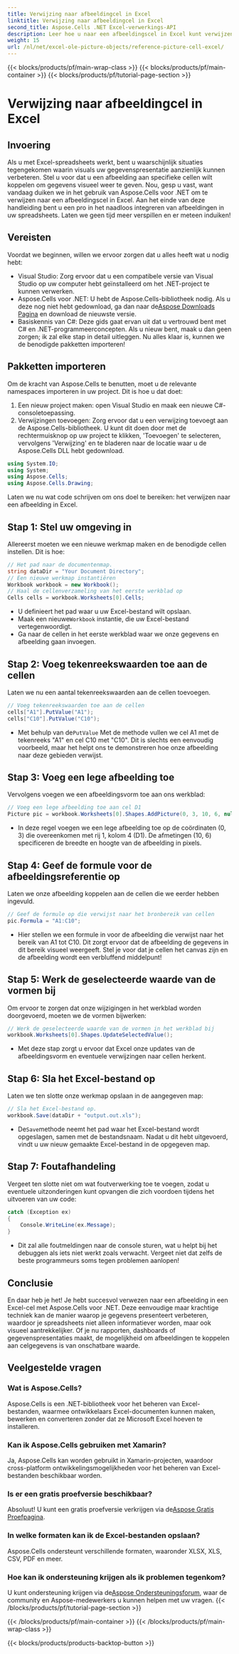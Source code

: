 ```yaml
---
title: Verwijzing naar afbeeldingcel in Excel
linktitle: Verwijzing naar afbeeldingcel in Excel
second_title: Aspose.Cells .NET Excel-verwerkings-API
description: Leer hoe u naar een afbeeldingscel in Excel kunt verwijzen met Aspose.Cells voor .NET met deze stapsgewijze tutorial. Verbeter uw spreadsheets.
weight: 15
url: /nl/net/excel-ole-picture-objects/reference-picture-cell-excel/
---
```


{{< blocks/products/pf/main-wrap-class >}}
{{< blocks/products/pf/main-container >}}
{{< blocks/products/pf/tutorial-page-section >}}

# Verwijzing naar afbeeldingcel in Excel

## Invoering
Als u met Excel-spreadsheets werkt, bent u waarschijnlijk situaties tegengekomen waarin visuals uw gegevenspresentatie aanzienlijk kunnen verbeteren. Stel u voor dat u een afbeelding aan specifieke cellen wilt koppelen om gegevens visueel weer te geven. Nou, gesp u vast, want vandaag duiken we in het gebruik van Aspose.Cells voor .NET om te verwijzen naar een afbeeldingscel in Excel. Aan het einde van deze handleiding bent u een pro in het naadloos integreren van afbeeldingen in uw spreadsheets. Laten we geen tijd meer verspillen en er meteen induiken!
## Vereisten
Voordat we beginnen, willen we ervoor zorgen dat u alles heeft wat u nodig hebt:
- Visual Studio: Zorg ervoor dat u een compatibele versie van Visual Studio op uw computer hebt geïnstalleerd om het .NET-project te kunnen verwerken.
- Aspose.Cells voor .NET: U hebt de Aspose.Cells-bibliotheek nodig. Als u deze nog niet hebt gedownload, ga dan naar de[Aspose Downloads Pagina](https://releases.aspose.com/cells/net/) en download de nieuwste versie.
- Basiskennis van C#: Deze gids gaat ervan uit dat u vertrouwd bent met C# en .NET-programmeerconcepten. Als u nieuw bent, maak u dan geen zorgen; ik zal elke stap in detail uitleggen.
Nu alles klaar is, kunnen we de benodigde pakketten importeren!
## Pakketten importeren
Om de kracht van Aspose.Cells te benutten, moet u de relevante namespaces importeren in uw project. Dit is hoe u dat doet:
1. Een nieuw project maken: open Visual Studio en maak een nieuwe C#-consoletoepassing.
2. Verwijzingen toevoegen: Zorg ervoor dat u een verwijzing toevoegt aan de Aspose.Cells-bibliotheek. U kunt dit doen door met de rechtermuisknop op uw project te klikken, 'Toevoegen' te selecteren, vervolgens 'Verwijzing' en te bladeren naar de locatie waar u de Aspose.Cells DLL hebt gedownload.
```csharp
using System.IO;
using System;
using Aspose.Cells;
using Aspose.Cells.Drawing;
```
Laten we nu wat code schrijven om ons doel te bereiken: het verwijzen naar een afbeelding in Excel.
## Stap 1: Stel uw omgeving in
Allereerst moeten we een nieuwe werkmap maken en de benodigde cellen instellen. Dit is hoe:
```csharp
// Het pad naar de documentenmap.
string dataDir = "Your Document Directory";
// Een nieuwe werkmap instantiëren
Workbook workbook = new Workbook();
// Haal de cellenverzameling van het eerste werkblad op
Cells cells = workbook.Worksheets[0].Cells;
```
 
- U definieert het pad waar u uw Excel-bestand wilt opslaan.
-  Maak een nieuwe`Workbook` instantie, die uw Excel-bestand vertegenwoordigt.
- Ga naar de cellen in het eerste werkblad waar we onze gegevens en afbeelding gaan invoegen.
## Stap 2: Voeg tekenreekswaarden toe aan de cellen
Laten we nu een aantal tekenreekswaarden aan de cellen toevoegen. 
```csharp
// Voeg tekenreekswaarden toe aan de cellen
cells["A1"].PutValue("A1");
cells["C10"].PutValue("C10");
```
 
-  Met behulp van de`PutValue` Met de methode vullen we cel A1 met de tekenreeks "A1" en cel C10 met "C10". Dit is slechts een eenvoudig voorbeeld, maar het helpt ons te demonstreren hoe onze afbeelding naar deze gebieden verwijst.
## Stap 3: Voeg een lege afbeelding toe
Vervolgens voegen we een afbeeldingsvorm toe aan ons werkblad:
```csharp
// Voeg een lege afbeelding toe aan cel D1
Picture pic = workbook.Worksheets[0].Shapes.AddPicture(0, 3, 10, 6, null);
```
 
- In deze regel voegen we een lege afbeelding toe op de coördinaten (0, 3) die overeenkomen met rij 1, kolom 4 (D1). De afmetingen (10, 6) specificeren de breedte en hoogte van de afbeelding in pixels.
## Stap 4: Geef de formule voor de afbeeldingsreferentie op
Laten we onze afbeelding koppelen aan de cellen die we eerder hebben ingevuld.
```csharp
// Geef de formule op die verwijst naar het bronbereik van cellen
pic.Formula = "A1:C10";
```

- Hier stellen we een formule in voor de afbeelding die verwijst naar het bereik van A1 tot C10. Dit zorgt ervoor dat de afbeelding de gegevens in dit bereik visueel weergeeft. Stel je voor dat je cellen het canvas zijn en de afbeelding wordt een verbluffend middelpunt!
## Stap 5: Werk de geselecteerde waarde van de vormen bij
Om ervoor te zorgen dat onze wijzigingen in het werkblad worden doorgevoerd, moeten we de vormen bijwerken:
```csharp
// Werk de geselecteerde waarde van de vormen in het werkblad bij
workbook.Worksheets[0].Shapes.UpdateSelectedValue();
```

- Met deze stap zorgt u ervoor dat Excel onze updates van de afbeeldingsvorm en eventuele verwijzingen naar cellen herkent.
## Stap 6: Sla het Excel-bestand op
Laten we ten slotte onze werkmap opslaan in de aangegeven map:
```csharp
// Sla het Excel-bestand op.
workbook.Save(dataDir + "output.out.xls");
```

-  De`Save`methode neemt het pad waar het Excel-bestand wordt opgeslagen, samen met de bestandsnaam. Nadat u dit hebt uitgevoerd, vindt u uw nieuw gemaakte Excel-bestand in de opgegeven map.
## Stap 7: Foutafhandeling
Vergeet ten slotte niet om wat foutverwerking toe te voegen, zodat u eventuele uitzonderingen kunt opvangen die zich voordoen tijdens het uitvoeren van uw code:
```csharp
catch (Exception ex)
{
    Console.WriteLine(ex.Message);
}
```

- Dit zal alle foutmeldingen naar de console sturen, wat u helpt bij het debuggen als iets niet werkt zoals verwacht. Vergeet niet dat zelfs de beste programmeurs soms tegen problemen aanlopen!
## Conclusie
En daar heb je het! Je hebt succesvol verwezen naar een afbeelding in een Excel-cel met Aspose.Cells voor .NET. Deze eenvoudige maar krachtige techniek kan de manier waarop je gegevens presenteert verbeteren, waardoor je spreadsheets niet alleen informatiever worden, maar ook visueel aantrekkelijker. Of je nu rapporten, dashboards of gegevenspresentaties maakt, de mogelijkheid om afbeeldingen te koppelen aan celgegevens is van onschatbare waarde.
## Veelgestelde vragen
### Wat is Aspose.Cells?
Aspose.Cells is een .NET-bibliotheek voor het beheren van Excel-bestanden, waarmee ontwikkelaars Excel-documenten kunnen maken, bewerken en converteren zonder dat ze Microsoft Excel hoeven te installeren.
### Kan ik Aspose.Cells gebruiken met Xamarin?
Ja, Aspose.Cells kan worden gebruikt in Xamarin-projecten, waardoor cross-platform ontwikkelingsmogelijkheden voor het beheren van Excel-bestanden beschikbaar worden.
### Is er een gratis proefversie beschikbaar?
 Absoluut! U kunt een gratis proefversie verkrijgen via de[Aspose Gratis Proefpagina](https://releases.aspose.com/).
### In welke formaten kan ik de Excel-bestanden opslaan?
Aspose.Cells ondersteunt verschillende formaten, waaronder XLSX, XLS, CSV, PDF en meer.
### Hoe kan ik ondersteuning krijgen als ik problemen tegenkom?
 U kunt ondersteuning krijgen via de[Aspose Ondersteuningsforum](https://forum.aspose.com/c/cells/9), waar de community en Aspose-medewerkers u kunnen helpen met uw vragen.
{{< /blocks/products/pf/tutorial-page-section >}}

{{< /blocks/products/pf/main-container >}}
{{< /blocks/products/pf/main-wrap-class >}}

{{< blocks/products/products-backtop-button >}}
